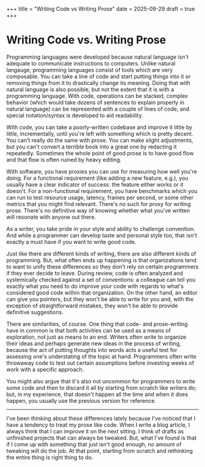 +++ 
title = "Writing Code vs Writing Prose"
date = 2025-09-29
draft = true
+++ 

# Writing Code vs. Writing Prose

Programming languages were developed because natural language isn't adequate to communicate
instructions to computers. Unlike natural langauge, programming languages consist of tools which are
very composable. You can take a line of code and start putting things into it or removing things
from it to drastically change its meaning. Doing that with natural language is also possible, but
not the extent that it is with a programming language. With code, operations can be stacked, complex
behavior (which would take dozens of sentences to explain properly in natural language) can be
represented with a couple of lines of code, and special notation/syntax is developed to aid
readability.

With code, you can take a poorly-written codebase and improve it little by little, incrementally,
until you're left with something which is pretty decent. You can't really do the same with prose.
You can make slight adjustments, but you can't convert a terrible book into a great one by redacting
it repeatedly. Sometimes the whole point of good prose is to have good flow and that flow is often
ruined by heavy editing.

With software, you have proxies you can use for measuring how well you're doing. For a functional
requirement (like adding a new feature, e.g.), you usually have a clear indicator of success: the
feature either works or it doesn't. For a non-functional requirement, you have benchmarks which you
can run to test resource usage, latency, frames per second, or some other metrics that you might
find relevant. There's no such for proxy for writing prose. There's no definitive way of knowing
whether what you've written will resonate with anyone out there.

As a writer, you take pride in your style and ability to challenge convention. And while a
programmer can develop taste and personal style too, that isn't exactly a must have if you want to
write good code.

Just like there are different kinds of writing, there are also different kinds of programming. But,
what often ends up happening is that organizations tend to want to unify these differences so they
don't rely on certain programmers if they ever decide to leave. During review, code is often
analyzed and systemically checked against a set of conventions: a colleague can tell you exactly
what you need to do improve your code with regards to what's considered good code within that
organization. On the other hand, an editor can give you pointers, but they won't be able to write
for you and, with the exception of straightforward mistakes, they won't be able to provide
definitive suggestions.

There are similarities, of course. One thing that code- and prose-writing have in common is that
both activities can be used as a means of exploration, not just as means to an end. Writers often
write to organize their ideas and perhaps generate new ideas in the process of writing, because the
act of putting thoughts into words acts a useful test for assessing one's understating of the topic
at hand. Programmers often write throwaway code to test out certain assumptions before investing
weeks of work with a specific approach. 

You might also argue that it's also not uncommon for programmers to write some code and then to
discard it all by starting from scratch like writers do; but, in my experience, that doesn't
happen all the time and when it does happen, you usually use the previous version for reference.

---

I've been thinking about these differences lately because I've noticed that I have a tendency to
treat my prose like code. When I write a blog article, I always think that I can improve it on the
next sitting. I think of drafts as unfinished projects that can always be tweaked. But, what I've
found is that if I come up with something that just isn't good enough, no amount of tweaking will do
the job. At that point, starting from scratch and rethinking the entire thing is right thing to do. 

